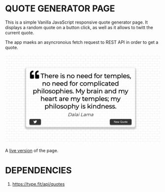 # QUOTE GENERATOR PAGE

This is a simple Vanilla JavaScript responsive quote generator page. It displays a random quote on a button click, as well as it allows to twitt the current quote.

The app maeks an asyncronoius fetch request to REST API in order to get a quote.  

![About Section](img/quotegenerator.JPG)

A [live version](https://pchelka84.github.io/quote_generator/) of the page.

# DEPENDENCIES

1. https://type.fit/api/quotes